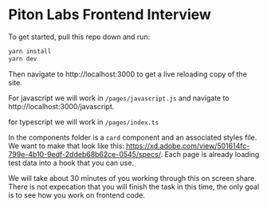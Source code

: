 # Piton Labs Frontend Interview

To get started, pull this repo down and run:

```bash
yarn install
yarn dev
```

Then navigate to http://localhost:3000 to get a live reloading copy of the site.

For javascript we will work in `/pages/javascript.js` and navigate to http://localhost:3000/javascript.

for typescript we will work in `/pages/index.ts`

In the components folder is a `card` component and an associated styles file. We want to make that look like this: https://xd.adobe.com/view/501614fc-799e-4b10-9edf-2ddeb68b62ce-0545/specs/. Each page is already loading test data into a hook that you can use.

We will take about 30 minutes of you working through this on screen share. There is not expecation that you will finish the task in this time, the only goal is to see how you work on frontend code.
